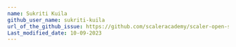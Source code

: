 ```yaml
---
name: Sukriti Kuila
github_user_name: sukriti-kuila
url_of_the_github_issue: https://github.com/scaleracademy/scaler-open-source-september-challenge/issues/164
Last_modified_date: 10-09-2023 
---
```

